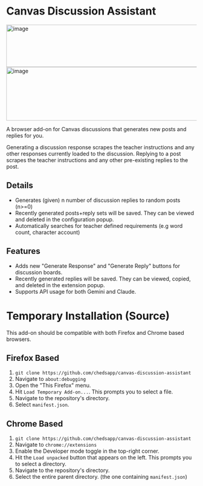 # Canvas Discussion Assistant
<img width="1187" height="112" alt="image" src="https://github.com/user-attachments/assets/68be45f0-eb0e-4226-8936-c294ae021fb0" />
<img width="671" height="142" alt="image" src="https://github.com/user-attachments/assets/bf0536f0-814d-4cc7-90ec-5e989128f60e" />

A browser add-on for Canvas discussions that generates new posts and replies for you.

Generating a discussion response scrapes the teacher instructions and any other responses currently loaded to the discussion.
Replying to a post scrapes the teacher instructions and any other pre-existing replies to the post.

## Details
- Generates (given) n number of discussion replies to random posts (n>=0)
- Recently generated posts+reply sets will be saved. They can be viewed and deleted in the configuration popup.
- Automatically searches for teacher defined requirements (e.g word count, character account)

## Features
- Adds new "Generate Response" and "Generate Reply" buttons for discussion boards.
- Recently generated replies will be saved. They can be viewed, copied, and deleted in the extension popup.
- Supports API usage for both Gemini and Claude.

# Temporary Installation (Source)
This add-on should be compatible with both Firefox and Chrome based browsers.

## Firefox Based
1. `git clone https://github.com/chedsapp/canvas-discussion-assistant`
2. Navigate to `about:debugging`
3. Open the "This Firefox" menu.
4. Hit `Load Temporary Add-on...`. This prompts you to select a file.
5. Navigate to the repository's directory.
6. Select `manifest.json`.

## Chrome Based
1. `git clone https://github.com/chedsapp/canvas-discussion-assistant`
2. Navigate to `chrome://extensions`
3. Enable the Developer mode toggle in the top-right corner.
4. Hit the `Load unpacked` button that appears on the left. This prompts you to select a directory.
5. Navigate to the repository's directory.
6. Select the entire parent directory. (the one containing `manifest.json`)
